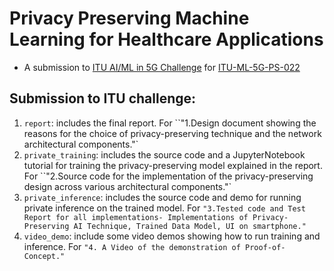 # Privacy Preserving Machine Learning for Healthcare Applications 

- A submission to [ITU AI/ML in 5G Challenge](https://www.itu.int/en/ITU-T/AI/challenge/2020/Pages/default.aspx) for [ITU-ML-5G-PS-022](https://sites.google.com/view/iitd5g/challenge-problems/privacy-preserving-aiml-in-5g-networks-for-healthcare-applications)

## Submission to ITU challenge:
 
1. `report`: includes the final report. For ``"1.Design document showing the reasons for the choice of privacy-preserving technique and the network architectural components."`
2. `private_training`: includes the source code and a JupyterNotebook tutorial for training the privacy-preserving model explained in the report. For ``"2.Source code for the implementation of the privacy-preserving design across various architectural components."`
3. `private_inference`: includes the source code and demo for running private inference on the trained model. For `"3.Tested code and Test Report for all implementations- Implementations of Privacy-Preserving AI Technique, Trained Data Model, UI on smartphone."`
4. `video_demo`: include some video demos showing how to run training and inference. For  `"4. A Video of the demonstration of Proof-of-Concept."`




